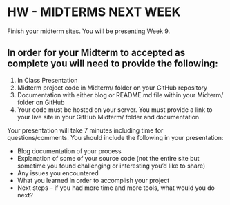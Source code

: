 # HW - MIDTERMS NEXT WEEK

Finish your midterm sites. You will be presenting Week 9.

## In order for your Midterm to accepted as complete you will need to provide the following:

1. In Class Presentation
2. Midterm project code in Midterm/ folder on your GitHub repository
3. Documentation with either blog or README.md file within your Midterm/ folder on GitHub
4. Your code must be hosted on your server. You must provide a link to your live site in your GitHub Midterm/ folder and documentation.

Your presentation will take 7 minutes including time for questions/comments. You should include the following in your presentation:

* Blog documentation of your process
* Explanation of some of your source code (not the entire site but sometime you found challenging or interesting you’d like to share)
* Any issues you encountered
* What you learned in order to accomplish your project
* Next steps –  if you had more time and more tools, what would you do next?
